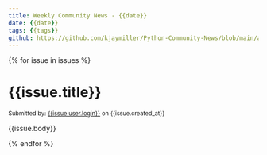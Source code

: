 ```yaml
---
title: Weekly Community News - {{date}}
date: {{date}}
tags: {{tags}}
github: https://github.com/kjaymiller/Python-Community-News/blob/main/app/content/{{date}}.md
---
```


{% for issue in issues %}
# {{issue.title}}

<small>Submitted by: [{{issue.user.login}}]({{issue.user.url}}) on {{issue.created_at}}</small>

{{issue.body}}

{% endfor %}
